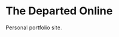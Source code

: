 The Departed Online
===========================================================

Personal portfolio site.
